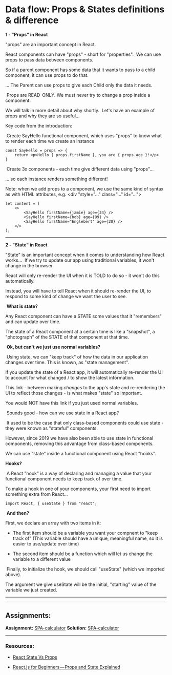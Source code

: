 # Data flow: Props & States definitions & difference

**1 - "Props" in React**

"props" are an important concept in React.

React components can have "props" - short for "properties".
​
We can use props to pass data between components.

So if a parent component has some data that it wants to pass to a child component, it can use props to do that.



... The Parent can use props to give each Child only the data it needs.

​
Props are READ-ONLY. We must never try to change a prop inside a component.

We will talk in more detail about why shortly.
​
Let's have an example of props and why they are so useful...
​

Key code from the introduction:

​
Create SayHello functional component, which uses "props" to know what to render each time we create an instance

```JS
const SayHello = props => {
    return <p>Hello { props.firstName }, you are { props.age }!</p>
}
```

​
Create 3x <SayHello /> components - each time give different data using "props"...

... so each instance renders something different!

Note: when we add props to a component, we use the same kind of syntax as with HTML attributes, e.g. <div "style="..." class="..." id="...">

```JS
let content = (
    <>
        <SayHello firstName={jamie} age={34} />
        <SayHello firstName={bob} age={99} />
        <SayHello firstName="Englebert" age={20} />
    </>
);
```

---

**2 - "State" in React**

"State" is an important concept when it comes to understanding how React works...
​
If we try to update our app using traditional variables, it won't change in the browser.

React will only re-render the UI when it is TOLD to do so - it won't do this automatically.

Instead, you will have to tell React when it should re-render the UI, to respond to some kind of change we want the user to see.

​
**What is state?**
​

Any React component can have a STATE some values that it "remembers" and can update over time.

The state of a React component at a certain time is like a "snapshot", a "photograph" of the STATE of that component at that time.

​
**Ok, but can't we just use normal variables?**

​
Using state, we can "keep track" of how the data in our application changes over time. This is known, as "state management".

If you update the state of a React app, it will automatically re-render the UI to account for what changed / to show the latest information.

This link - between making _changes_ to the app's state and re-rendering the UI to reflect those changes - is what makes "state" so important.

You would NOT have this link if you just used normal variables.

​
Sounds good - how can we use state in a React app?

​
It used to be the case that only class-based components could use state - they were known as "stateful" components.

However, since 2019 we have also been able to use state in functional components, removing this advantage from class-based components.

We can use "state" inside a functional component using React "hooks".
​

**Hooks?**

​
A React "hook" is a way of declaring and managing a value that your functional component needs to keep track of over time.

To make a hook in one of your components, your first need to import something extra from React...

```JS
import React, { useState } from "react";
```

​
**And then?**
​

First, we declare an array with two items in it:

- The first item should be a variable you want your compnent to "keep track of"
  (This variable should have a unique, meaningful name, so it is easier to use/update over time)

- The second item should be a function which will let us change the variable to a different value

​
Finally, to initialize the hook, we should call "useState" (which we imported above).

The argument we give useState will be the initial, "starting" value of the variable we just created.

---



---

## Assignments:

**Assignment:** [SPA-calculator](https://classroom.github.com/a/nPglUWBS)
**Solution:** [SPA-calculator](https://github.com/FbW-E10/SPA-Assignments-Solutions/tree/main/5-Component/SPA-calculator-solution)



---

### Resources:

- [React State Vs Props](https://www.youtube.com/watch?v=IYvD9oBCuJI)

- [React.js for Beginners — Props and State Explained](https://www.freecodecamp.org/news/react-js-for-beginners-props-state-explained/#:~:text=Props%20are%20used%20to%20pass,cannot%20be%20accessed%20from%20outside)
